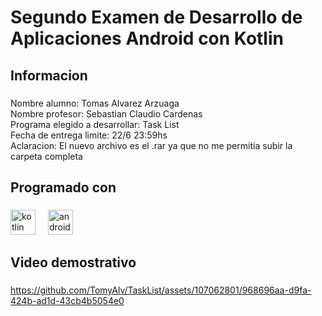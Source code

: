 <h1 align="left">Segundo Examen de Desarrollo de Aplicaciones Android con Kotlin</h1>

###

<p align="left"></p>

###

<h2 align="left">Informacion</h2>

###

<p align="left">Nombre alumno: Tomas Alvarez Arzuaga<br>Nombre profesor: Sebastian Claudio Cardenas<br>Programa elegido a desarrollar: Task List<br>Fecha de entrega limite: 22/6 23:59hs<br>Aclaracion: El nuevo archivo es el .rar ya que no me permitia subir la carpeta completa</p>

###

<h2 align="left">Programado con</h2>

###

<div align="left">
  <img src="https://cdn.jsdelivr.net/gh/devicons/devicon/icons/kotlin/kotlin-original.svg" height="40" alt="kotlin logo"  />
  <img width="12" />
  <img src="https://cdn.jsdelivr.net/gh/devicons/devicon/icons/androidstudio/androidstudio-original.svg" height="40" alt="androidstudio logo"  />
</div>

###

<h2 align="left">Video demostrativo</h2>

###




https://github.com/TomyAlv/TaskList/assets/107062801/968696aa-d9fa-424b-ad1d-43cb4b5054e0




###
